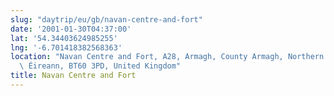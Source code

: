 ```yaml
---
slug: "daytrip/eu/gb/navan-centre-and-fort"
date: '2001-01-30T04:37:00'
lat: '54.34403624985255'
lng: '-6.701418382568363'
location: "Navan Centre and Fort, A28, Armagh, County Armagh, Northern Ireland / Tuaisceart\
  \ Éireann, BT60 3PD, United Kingdom"
title: Navan Centre and Fort
---
```



